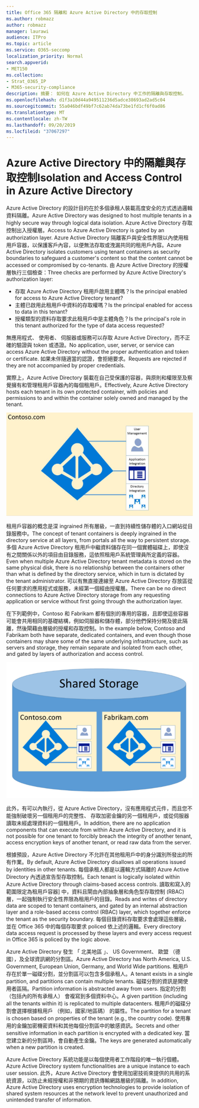 ```yaml
---
title: Office 365 隔離和 Azure Active Directory 中的存取控制
ms.author: robmazz
author: robmazz
manager: laurawi
audience: ITPro
ms.topic: article
ms.service: O365-seccomp
localization_priority: Normal
search.appverid:
- MET150
ms.collection:
- Strat_O365_IP
- M365-security-compliance
description: 摘要： 如何在 Azure Active Directory 中工作的隔離與存取控制。
ms.openlocfilehash: d1f3a10d44a949511236d5adce38693ad2ad5c04
ms.sourcegitcommit: 55a046bdf49bf7c62ab74da73be1fd1cf6f0ad86
ms.translationtype: MT
ms.contentlocale: zh-TW
ms.lasthandoff: 09/20/2019
ms.locfileid: "37067297"
---
```

# <a name="isolation-and-access-control-in-azure-active-directory"></a><span data-ttu-id="e8358-103">Azure Active Directory 中的隔離與存取控制</span><span class="sxs-lookup"><span data-stu-id="e8358-103">Isolation and Access Control in Azure Active Directory</span></span>

<span data-ttu-id="e8358-104">Azure Active Directory 的設計目的在於多個承租人裝載高度安全的方式透過邏輯資料隔離。</span><span class="sxs-lookup"><span data-stu-id="e8358-104">Azure Active Directory was designed to host multiple tenants in a highly secure way through logical data isolation.</span></span> <span data-ttu-id="e8358-105">Azure Active Directory 存取控制出入授權層。</span><span class="sxs-lookup"><span data-stu-id="e8358-105">Access to Azure Active Directory is gated by an authorization layer.</span></span> <span data-ttu-id="e8358-106">Azure Active Directory 隔離客戶與安全性界限以內使用租用戶容器，以保護客戶內容，以便無法存取或洩漏共同的租用戶內容。</span><span class="sxs-lookup"><span data-stu-id="e8358-106">Azure Active Directory isolates customers using tenant containers as security boundaries to safeguard a customer's content so that the content cannot be accessed or compromised by co-tenants.</span></span> <span data-ttu-id="e8358-107">由 Azure Active Directory 的授權層執行三個檢查：</span><span class="sxs-lookup"><span data-stu-id="e8358-107">Three checks are performed by Azure Active Directory's authorization layer:</span></span>
- <span data-ttu-id="e8358-108">存取 Azure Active Directory 租用戶啟用主體嗎？</span><span class="sxs-lookup"><span data-stu-id="e8358-108">Is the principal enabled for access to Azure Active Directory tenant?</span></span>
- <span data-ttu-id="e8358-109">主體已啟用此租用戶中資料的存取權嗎？</span><span class="sxs-lookup"><span data-stu-id="e8358-109">Is the principal enabled for access to data in this tenant?</span></span>
- <span data-ttu-id="e8358-110">授權類型的資料存取要求此租用戶中是主體角色？</span><span class="sxs-lookup"><span data-stu-id="e8358-110">Is the principal's role in this tenant authorized for the type of data access requested?</span></span>

<span data-ttu-id="e8358-111">無應用程式、 使用者、 伺服器或服務可以存取 Azure Active Directory，而不正確的驗證與 token 或憑證。</span><span class="sxs-lookup"><span data-stu-id="e8358-111">No application, user, server, or service can access Azure Active Directory without the proper authentication and token or certificate.</span></span> <span data-ttu-id="e8358-112">如果未伴隨適當的認證，會拒絕要求。</span><span class="sxs-lookup"><span data-stu-id="e8358-112">Requests are rejected if they are not accompanied by proper credentials.</span></span>

<span data-ttu-id="e8358-113">實際上，Azure Active Directory 裝載在自己受保護的容器，與原則和權限至及察覺擁有和管理租用戶容器內的每個租用戶。</span><span class="sxs-lookup"><span data-stu-id="e8358-113">Effectively, Azure Active Directory hosts each tenant in its own protected container, with policies and permissions to and within the container solely owned and managed by the tenant.</span></span>
 
![Azure 容器](media/office-365-isolation-azure-container.png)

<span data-ttu-id="e8358-115">租用戶容器的概念是深 ingrained 所有層級，一直到持續性儲存體的入口網站從目錄服務中。</span><span class="sxs-lookup"><span data-stu-id="e8358-115">The concept of tenant containers is deeply ingrained in the directory service at all layers, from portals all the way to persistent storage.</span></span> <span data-ttu-id="e8358-116">多個 Azure Active Directory 租用戶中繼資料儲存在同一個實體磁碟上，即使沒有之間關係以外的項目由目錄服務，這依照租用戶系統管理員所定義的容器。</span><span class="sxs-lookup"><span data-stu-id="e8358-116">Even when multiple Azure Active Directory tenant metadata is stored on the same physical disk, there is no relationship between the containers other than what is defined by the directory service, which in turn is dictated by the tenant administrator.</span></span> <span data-ttu-id="e8358-117">可以有無直接連線至 Azure Active Directory 存放區從任何要求的應用程式或服務，未經第一個經由授權層。</span><span class="sxs-lookup"><span data-stu-id="e8358-117">There can be no direct connections to Azure Active Directory storage from any requesting application or service without first going through the authorization layer.</span></span>

<span data-ttu-id="e8358-118">在下列範例中，Contoso 和 Fabrikam 都有個別的專用的容器，且即使這些容器可能會共用相同的基礎結構，例如伺服器和儲存體，部分他們保持分開及彼此隔離，然後閘藉由層級的授權和存取控制。</span><span class="sxs-lookup"><span data-stu-id="e8358-118">In the example below, Contoso and Fabrikam both have separate, dedicated containers, and even though those containers may share some of the same underlying infrastructure, such as servers and storage, they remain separate and isolated from each other, and gated by layers of authorization and access control.</span></span>
 
![Azure 的專用的容器](media/office-365-isolation-azure-dedicated-containers.png)

<span data-ttu-id="e8358-120">此外，有可以內執行，從 Azure Active Directory，沒有應用程式元件，而且您不能強制破壞另一個租用戶的完整性、 存取加密金鑰的另一個租用戶，或從伺服器讀取未經處理資料的一個租用戶。</span><span class="sxs-lookup"><span data-stu-id="e8358-120">In addition, there are no application components that can execute from within Azure Active Directory, and it is not possible for one tenant to forcibly breach the integrity of another tenant, access encryption keys of another tenant, or read raw data from the server.</span></span>

<span data-ttu-id="e8358-121">根據預設，Azure Active Directory 不允許在其他租用戶中的身分識別所發出的所有作業。</span><span class="sxs-lookup"><span data-stu-id="e8358-121">By default, Azure Active Directory disallows all operations issued by identities in other tenants.</span></span> <span data-ttu-id="e8358-122">每個承租人都是以邏輯方式隔離的 Azure Active Directory 內透過宣告型存取控制。</span><span class="sxs-lookup"><span data-stu-id="e8358-122">Each tenant is logically isolated within Azure Active Directory through claims-based access controls.</span></span> <span data-ttu-id="e8358-123">讀取和寫入的範圍限定為租用戶容器] 中，資料且閘由內部抽象層和角色型存取控制 (RBAC) 層，一起強制執行安全性界限為租用戶的目錄。</span><span class="sxs-lookup"><span data-stu-id="e8358-123">Reads and writes of directory data are scoped to tenant containers, and gated by an internal abstraction layer and a role-based access control (RBAC) layer, which together enforce the tenant as the security boundary.</span></span> <span data-ttu-id="e8358-124">每個目錄資料存取要求會處理這些層級，並在 Office 365 中的每個存取要求 policed 依上述的邏輯。</span><span class="sxs-lookup"><span data-stu-id="e8358-124">Every directory data access request is processed by these layers and every access request in Office 365 is policed by the logic above.</span></span>

<span data-ttu-id="e8358-125">Azure Active Directory 發生 「 北美地區 」、 US Government、 歐盟 （德國），及全球資訊網的分割區。</span><span class="sxs-lookup"><span data-stu-id="e8358-125">Azure Active Directory has North America, U.S. Government, European Union, Germany, and World Wide partitions.</span></span> <span data-ttu-id="e8358-126">租用戶存在於單一磁碟分割，並分割區可以包含多個承租人。</span><span class="sxs-lookup"><span data-stu-id="e8358-126">A tenant exists in a single partition, and partitions can contain multiple tenants.</span></span> <span data-ttu-id="e8358-127">磁碟分割的資訊是開使用者區隔。</span><span class="sxs-lookup"><span data-stu-id="e8358-127">Partition information is abstracted away from users.</span></span> <span data-ttu-id="e8358-128">指定的分割 （包括內的所有承租人） 會複寫到多個資料中心。</span><span class="sxs-lookup"><span data-stu-id="e8358-128">A given partition (including all the tenants within it) is replicated to multiple datacenters.</span></span> <span data-ttu-id="e8358-129">租用戶的磁碟分割會選擇根據租用戶 （例如，國家/地區碼） 的屬性。</span><span class="sxs-lookup"><span data-stu-id="e8358-129">The partition for a tenant is chosen based on properties of the tenant (e.g., the country code).</span></span> <span data-ttu-id="e8358-130">使用專用的金鑰加密機密資料和其他每個分割區中的敏感資訊。</span><span class="sxs-lookup"><span data-stu-id="e8358-130">Secrets and other sensitive information in each partition is encrypted with a dedicated key.</span></span> <span data-ttu-id="e8358-131">當您建立新的分割區時，會自動產生金鑰。</span><span class="sxs-lookup"><span data-stu-id="e8358-131">The keys are generated automatically when a new partition is created.</span></span>

<span data-ttu-id="e8358-132">Azure Active Directory 系統功能是以每個使用者工作階段的唯一執行個體。</span><span class="sxs-lookup"><span data-stu-id="e8358-132">Azure Active Directory system functionalities are a unique instance to each user session.</span></span> <span data-ttu-id="e8358-133">此外，Azure Active Directory 會使用加密技術來提供的共用的系統資源，以防止未經授權和非預期的資訊傳輸網路層級的隔離。</span><span class="sxs-lookup"><span data-stu-id="e8358-133">In addition, Azure Active Directory uses encryption technologies to provide isolation of shared system resources at the network level to prevent unauthorized and unintended transfer of information.</span></span>
